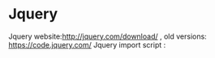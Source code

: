 # Jquery
Jquery website:http://jquery.com/download/ , old versions: https://code.jquery.com/
Jquery import script :
<script
  src="https://code.jquery.com/jquery-1.12.4.js"
  integrity="sha256-Qw82+bXyGq6MydymqBxNPYTaUXXq7c8v3CwiYwLLNXU="
  crossorigin="anonymous"></script>
